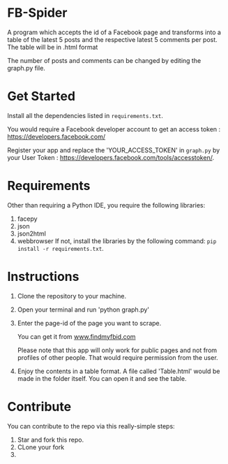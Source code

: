 # FB-Spider
A program which accepts the id of a Facebook page and transforms into a table of the latest 5 posts and the respective latest 5 comments per post. The table will be in .html format 

The number of posts and comments can be changed by editing the graph.py file.
# Get Started

Install all the dependencies listed in `requirements.txt`.

You would require a Facebook developer account to get an access token : https://developers.facebook.com/

Register your app and replace the 'YOUR_ACCESS_TOKEN' in `graph.py` by your User Token : https://developers.facebook.com/tools/accesstoken/.

# Requirements
Other than requiring a Python IDE, you require the following libraries:
1. facepy
2. json
3. json2html
4. webbrowser
If not, install the libraries by the following command: `pip install -r requirements.txt`.

# Instructions

1. Clone the repository to your machine.

2. Open your terminal and run 'python graph.py'

3. Enter the page-id of the page you want to scrape.

	You can get it from www.findmyfbid.com
	
	Please note that this app will only work for public pages and not from profiles of other people.
	That would require permission from the user.
4. Enjoy the contents in a table format.
   A file called 'Table.html' would be made in the folder itself.
   You can open it and see the table.
   
# Contribute
You can contribute to the repo via this really-simple steps:
1) Star and fork this repo.
2) CLone your fork
3)
